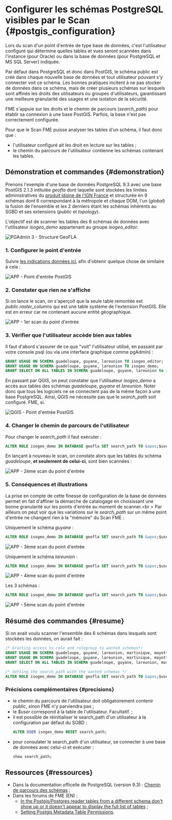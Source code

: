 # Configurer les schémas PostgreSQL visibles par le Scan {#postgis_configuration}

Lors du scan d&apos;un point d&apos;entrée de type base de données, c&apos;est l&apos;utilisateur configuré qui détermine quelles tables et vues seront scannées dans l&apos;instance (pour Oracle) ou dans la base de données (pour PostgreSQL et MS SQL Server) indiquée.

Par défaut dans PostgreSQL et donc dans PostGIS, le schéma public est créé dans chaque nouvelle base de données et tout utilisateur pouvant s&apos;y connecter voit ce schéma. Les bonnes pratiques incitent à ne pas stocker de données dans ce schéma, mais de créer plusieurs schémas sur lesquels sont affinés les droits des utilisateurs ou groupes d&apos;utilisateurs, garantissant une meilleure granularité des usages et une isolation de la sécurité.

FME s&apos;appuie sur les droits et le chemin de parcours (*search_path*) pour établir sa connexion à une base PostGIS. Parfois, la base n&apos;est pas correctement configurée.

Pour que le Scan FME puisse analyser les tables d&apos;un schéma, il faut donc que :
* l&apos;utilisateur configuré ait les droit en lecture sur les tables ;
* le chemin du parcours de l&apos;utilisateur contienne les schémas contenant les tables.

## Démonstration et commandes {#demonstration}

Prenons l&apos;exemple d&apos;une base de données PostgreSQL 9.3 avec une base PostGIS 2.1.3 intitulée *geofla* dont laquelle sont stockées les limites administratives du [produit idoine de l&apos;IGN France](http://professionnels.ign.fr/geofla) et structurée en 9 schémas dont 6 correspondant à la métropole et chaque DOM, l&apos;un (*global*) la fusion de l&apos;ensemble et les 2 derniers étant les schémas inhérents au SGBD et ses extensions (*public* et *topology*).

L&apos;objectif est de scanner les tables des 6 schémas de données avec l&apos;utilisateur *isogeo_demo* appartenant au groupe *isogeo_editor*.

![PGAdmin 3 - Structure GeoFLA](/assets/annex_scanPostGIS_db_geofla.png "Structure de la base de données GeoFLA dans PgAdmin")

### 1. Configurer le point d&apos;entrée 

Suivre [les indications données ici](/assets/scanFME_new_db.html), afin d&apos;obtenir quelque chose de similaire à cela :

![APP - Point d&apos;entrée PostGIS](/assets/annex_scanPostGIS_entryPoint_geofla.png "Point d&apos;entrée configuré dans Isogeo")

### 2. Constater que rien ne s&apos;affiche

Si on lance le scan, on s&apos;aperçoit que la seule table remontée est *public.raster_columns* qui est une table système de l&apos;extension PostGIS. Elle est en erreur car ne contenant aucune entité géographique.

![APP - 1er scan du point d&apos;entrée](/assets/annex_scanPostGIS_scan0.png "Premier scan : aucune table ne semble accessible")

### 3. Vérifier que l&apos;utilisateur accède bien aux tables

Il faut d&apos;abord s&apos;assurer de ce que "voit" l&apos;utilisateur utilisé, en passant par votre console psql (ou via une interface graphique comme pgAdmin) :
```sql
GRANT USAGE ON SCHEMA guadeloupe, guyane, lareunion TO isogeo_editor;
GRANT USAGE ON SCHEMA guadeloupe, guyane, lareunion TO isogeo_demo;
GRANT SELECT ON ALL TABLES IN SCHEMA guadeloupe, guyane, lareunion to isogeo_demo;
```
En passant par QGIS, on peut constater que l&apos;utilisateur *isogeo_demo* a accès aux tables des schémas *guadeloupe*, *guyane* et *lareunion*. Noter donc que tous les logiciels ne se connectent pas de la même façon à une base PostgreSQL. Ainsi, QGIS ne nécessite pas que le *search_path* soit configuré. FME, si.

![QGIS - Point d&apos;entrée PostGIS](/assets/annex_scanPostGIS_grant_user_ok_qgis.png "La connexion avec isogeo_demo via QGIS fonctionne")

### 4. Changer le chemin de parcours de l&apos;utilisateur

Pour changer le *search_path* il faut exécuter :
```sql
ALTER ROLE isogeo_demo IN DATABASE geofla SET search_path TO &apos;$user&apos;, &apos;public&apos;, &apos;guadeloupe&apos;;
```
En lançant à nouveau le scan, on constate alors que les tables du schéma *guadeloupe*, **et seulement de celui-ci**, sont bien scannées :

![APP - 2ème scan du point d&apos;entrée](/assets/annex_scanPostGIS_scan1_guadeloupe.png "Le schéma guadeloupe est bien scanné")

### 5. Conséquences et illustrations

La prise en compte de cette finesse de configuration de la base de données permet en fait d&apos;affiner la démarche de catalogage en choisissant une bonne granularité sur les points d&apos;entrée au moment de scanner.<br \>
Par ailleurs on peut voir que les variations sur le *search_path*  sur un même point d&apos;entrée ne changent rien à la "mémoire" du Scan FME :

Uniquement le schéma *guyane* :
```sql
ALTER ROLE isogeo_demo IN DATABASE geofla SET search_path TO &apos;$user&apos;, &apos;public&apos;, &apos;guyane&apos;;
```

![APP - 3ème scan du point d&apos;entrée](/assets/annex_scanPostGIS_scan2_guyane.png "Le schéma guyane est bien scanné")

Uniquement le schéma *lareunion* :
```sql
ALTER ROLE isogeo_demo IN DATABASE geofla SET search_path TO &apos;$user&apos;, &apos;public&apos;, &apos;lareunion&apos;;
```

![APP - 4ème scan du point d&apos;entrée](/assets/annex_scanPostGIS_scan3_lareunion.png "Le schéma lareunion est bien scanné")

Les 3 schémas :
```sql
ALTER ROLE isogeo_demo IN DATABASE geofla SET search_path TO &apos;$user&apos;, &apos;public&apos;, &apos;guadeloupe&apos;, &apos;guyane&apos;, &apos;lareunion&apos;;
```

![APP - 5ème scan du point d&apos;entrée](/assets/annex_scanPostGIS_scan4_all.png "Les 3 schémas sont bien scannés")

## Résumé des commandes {#resume}

Si on avait voulu scanner l&apos;ensemble des 6 schémas dans lesquels sont stockées les données, on aurait fait :

```sql
/* Granting access to role and rolegroup to wanted schemas*/
GRANT USAGE ON SCHEMA guadeloupe, guyane, lareunion, martinique, mayotte, metropole TO isogeo_editor;
GRANT USAGE ON SCHEMA guadeloupe, guyane, lareunion, martinique, mayotte, metropole TO isogeo_demo;
GRANT SELECT ON ALL TABLES IN SCHEMA guadeloupe, guyane, lareunion, martinique, mayotte, metropole to isogeo_demo;

/* Setting the search_path with the wanted schemas */
ALTER ROLE isogeo_demo IN DATABASE geofla SET search_path TO &apos;$user&apos;, &apos;public&apos;, &apos;guadeloupe&apos;, &apos;guyane&apos;, &apos;lareunion&apos;, &apos;martinique&apos;, &apos;mayotte&apos;, &apos;metropole&apos;;
```

### Précisions complémentaires {#precisions}

* le chemin du parcours de l&apos;utilisateur doit obligatoirement contenir *public*, sinon FME n&apos;y parviendra pas ;
* le *$user* correspond à la table de l&apos;utilisateur. Facultatif. ;
* il est possible de réinitialiser le search_path d&apos;un utilisateur à la configuration par défaut du SGBD :
    ```sql
    ALTER USER isogeo_demo RESET search_path;
    ```
* pour consulater le search_path d&apos;un utilisateur, se connecter à une base de données avec celui-ci et exécuter :
    ```sql
    show search_path;
    ```

## Ressources {#ressources}

* Dans la documentation officelle de PostgreSQL (version 9.3) : [Chemin de parcours des schémas](http://docs.postgresql.fr/9.3/ddl-schemas.html#ddl-schemas-path) ;
* Dans les forums de FME (EN) :
    * [In the Postgis/Postgres reader tables from a different schema don&apos;t show up or it doesn&apos;t appear to display the full list of tables](https://knowledge.safe.com/articles/480/in-the-postgispostgres-reader-tables-from-a-differ.html) ;
    * [Setting Postgis Metadata Table Permissions](https://knowledge.safe.com/articles/420/setting-postgis-metadata-table-permissions.html).
